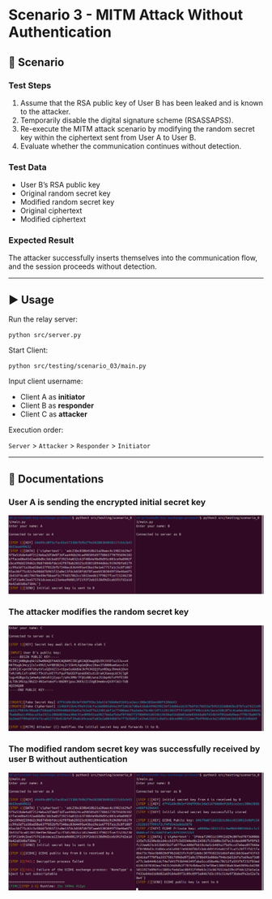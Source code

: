 # Scenario 3 - MITM Attack Without Authentication


## 📌 Scenario

### Test Steps
1. Assume that the RSA public key of User B has been leaked and is known to the attacker.
2. Temporarily disable the digital signature scheme (RSASSAPSS).
3. Re-execute the MITM attack scenario by modifying the random secret key within the ciphertext sent from User A to User B.
4. Evaluate whether the communication continues without detection.

### Test Data
- User B’s RSA public key
- Original random secret key
- Modified random secret key
- Original ciphertext
- Modified ciphertext

### Expected Result
The attacker successfully inserts themselves into the communication flow, and the session proceeds without detection.

---

## ▶️ Usage
Run the relay server:

    python src/server.py

Start Client:

    python src/testing/scenario_03/main.py

Input client username: 
- Client A as **initiator**
- Client B as **responder**
- Client C as **attacker**

Execution order:

`Server` > `Attacker` > `Responder` > `Initiator`

---

## 📖 Documentations

### User A is sending the encrypted initial secret key

![Step 1](/src/testing/scenario_03/docs/s3_pic1.png)

### The attacker modifies the random secret key

![Step 2](/src/testing/scenario_03/docs/s3_pic2.png)

### The modified random secret key was successfully received by user B without authentication

![Step 3](/src/testing/scenario_03/docs/s3_pic3.png)
